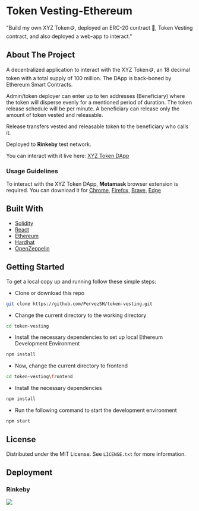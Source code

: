 # Token Vesting-Ethereum

"Build my own XYZ Token🪙, deployed an ERC-20 contract 🚀, Token Vesting contract, and also deployed a web-app to interact."

## About The Project

A decentralized application to interact with the XYZ Token🪙, an 18 decimal token with a total supply of 100 million. The DApp is back-boned by Ethereum Smart Contracts.

Admin/token deployer can enter up to ten addresses (Beneficiary) where the token will disperse evenly for a mentioned period of duration. The token release schedule will be per minute.
A beneficiary can release only the amount of token vested and releasable.

Release transfers vested and releasable token to the beneficiary who calls it.

Deployed to **Rinkeby** test network.

You can interact with it live here: <a href="https://pervezsh.github.io/token-vesting/">XYZ Token DApp</a>

### Usage Guidelines

To interact with the XYZ Token DApp, <strong> Metamask </strong> browser extension is required. You can download it for [Chrome](https://chrome.google.com/webstore/detail/metamask/nkbihfbeogaeaoehlefnkodbefgpgknn?hl=en), [Firefox](https://addons.mozilla.org/en-US/firefox/addon/ether-metamask/), [Brave](https://chrome.google.com/webstore/detail/metamask/nkbihfbeogaeaoehlefnkodbefgpgknn?hl=en), [Edge](https://microsoftedge.microsoft.com/addons/detail/metamask/ejbalbakoplchlghecdalmeeeajnimhm?hl=en-US)

## Built With

- [Solidity](https://docs.soliditylang.org/en/v0.8.3/)
- [React](https://reactjs.org/)
- [Ethereum](https://ethereum.org/en/)
- [Hardhat](https://hardhat.org/)
- [OpenZeppelin](https://openzeppelin.com/contracts/)

## Getting Started

To get a local copy up and running follow these simple steps:

- Clone or download this repo
  
```sh
git clone https://github.com/PervezSH/token-vesting.git
```
- Change the current directory to the working directory

```sh
cd token-vesting
```

- Install the necessary dependencies to set up local Ethereum Development Environment
  
```sh
npm install
```

- Now, change the current directory to frontend

```sh
cd token-vesting\frontend
```

- Install the necessary dependencies

```sh
npm install
```

- Run the following command to start the development environment

```sh
npm start
```
## License

Distributed under the MIT License. See `LICENSE.txt` for more information.

## Deployment

### Rinkeby

<a href="https://pervezsh.github.io/token-vesting/"><img src="https://img.shields.io/badge/-GitHub%20Pages-black?style=for-the-badge&logo=github"/></a>